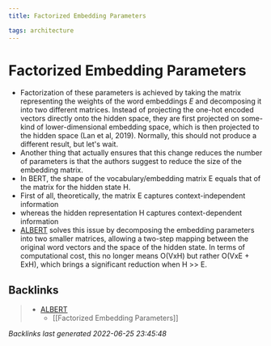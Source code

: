 ```yaml
---
title: Factorized Embedding Parameters

tags: architecture 
---
```


# Factorized Embedding Parameters
- Factorization of these parameters is achieved by taking the matrix representing the weights of the word embeddings $E$ and decomposing it into two different matrices. Instead of projecting the one-hot encoded vectors directly onto the hidden space, they are first projected on some-kind of lower-dimensional embedding space, which is then projected to the hidden space (Lan et al, 2019). Normally, this should not produce a different result, but let's wait.
- Another thing that actually ensures that this change reduces the number of parameters is that the authors suggest to reduce the size of the embedding matrix.
- In BERT, the shape of the vocabulary/embedding matrix E equals that of the matrix for the hidden state H.
- First of all, theoretically, the matrix E captures context-independent information
- whereas the hidden representation H captures context-dependent information
- [ALBERT](ALBERT.md) solves this issue by decomposing the embedding parameters into two smaller matrices, allowing a two-step mapping between the original word vectors and the space of the hidden state. In terms of computational cost, this no longer means $\text{O(VxH)}$ but rather $\text{O(VxE + ExH)}$, which brings a significant reduction when $\text{H >> E}$.


## Backlinks

> - [ALBERT](ALBERT.md)
>   - [[Factorized Embedding Parameters]]

_Backlinks last generated 2022-06-25 23:45:48_
